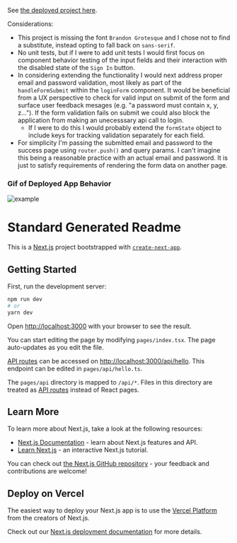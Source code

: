 See [the deployed project here](https://rockpapercoin-gabrielschrock.vercel.app/).

Considerations:

- This project is missing the font `Brandon Grotesque` and I chose not to find a substitute, instead opting to fall back on `sans-serif`.
- No unit tests, but if I were to add unit tests I would first focus on component behavior testing of the input fields and their interaction with the disabled state of the `Sign In` button.
- In considering extending the functionality I would next address proper email and password validation, most likely as part of the `handleFormSubmit` within the `loginForm` component. It would be beneficial from a UX perspective to check for valid input on submit of the form and surface user feedback mesages (e.g. "a password must contain x, y, z..."). If the form validation fails on submit we could also block the application from making an unecesssary api call to login.
  - If I were to do this I would probably extend the `formState` object to include keys for tracking validation separately for each field.
- For simplicity I'm passing the submitted email and password to the success page using `router.push()` and query params. I can't imagine this being a reasonable practice with an actual email and password. It is just to satisfy requirements of rendering the form data on another page.

### Gif of Deployed App Behavior

![example](example.gif)

# Standard Generated Readme

This is a [Next.js](https://nextjs.org/) project bootstrapped with [`create-next-app`](https://github.com/vercel/next.js/tree/canary/packages/create-next-app).

## Getting Started

First, run the development server:

```bash
npm run dev
# or
yarn dev
```

Open [http://localhost:3000](http://localhost:3000) with your browser to see the result.

You can start editing the page by modifying `pages/index.tsx`. The page auto-updates as you edit the file.

[API routes](https://nextjs.org/docs/api-routes/introduction) can be accessed on [http://localhost:3000/api/hello](http://localhost:3000/api/hello). This endpoint can be edited in `pages/api/hello.ts`.

The `pages/api` directory is mapped to `/api/*`. Files in this directory are treated as [API routes](https://nextjs.org/docs/api-routes/introduction) instead of React pages.

## Learn More

To learn more about Next.js, take a look at the following resources:

- [Next.js Documentation](https://nextjs.org/docs) - learn about Next.js features and API.
- [Learn Next.js](https://nextjs.org/learn) - an interactive Next.js tutorial.

You can check out [the Next.js GitHub repository](https://github.com/vercel/next.js/) - your feedback and contributions are welcome!

## Deploy on Vercel

The easiest way to deploy your Next.js app is to use the [Vercel Platform](https://vercel.com/new?utm_medium=default-template&filter=next.js&utm_source=create-next-app&utm_campaign=create-next-app-readme) from the creators of Next.js.

Check out our [Next.js deployment documentation](https://nextjs.org/docs/deployment) for more details.
